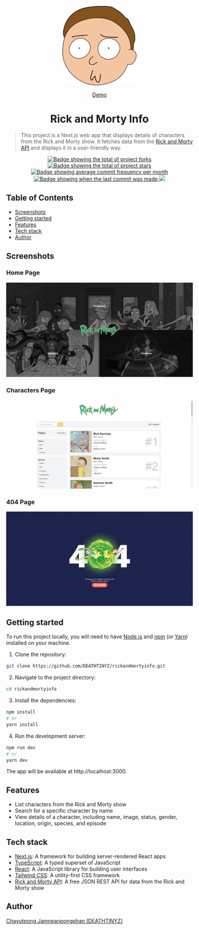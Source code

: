 <div align="center" id="top">
<img src='/public/assets/readme.png' width='200'/>

<a href="https://rick-and-mortyinfo.vercel.app/">Demo</a>

</div>

<div align="center">
  <h1>Rick and Morty Info</h1>
</div>

> This project is a Next.js web app that displays details of characters from the Rick and Morty show. It fetches data from the [Rick and Morty API](https://rickandmortyapi.com/) and displays it in a user-friendly way.

<p align="center">
  <a href="https://github.com/DEATHTINYZ/rickandmortyinfo/fork" target="_blank">
    <img src="https://img.shields.io/github/forks/DEATHTINYZ/rickandmortyinfo?" alt="Badge showing the total of project forks"/>
  </a>

  <a href="https://github.com/DEATHTINYZ/rickandmortyinfo/stargazers" target="_blank">
    <img src="https://img.shields.io/github/stars/DEATHTINYZ/rickandmortyinfo?" alt="Badge showing the total of project stars"/>
  </a>

  <a href="https://github.com/DEATHTINYZ/rickandmortyinfo/commits/main" target="_blank">
    <img src="https://img.shields.io/github/commit-activity/m/DEATHTINYZ/rickandmortyinfo?" alt="Badge showing average commit frequency per month"/>
  </a>

  <a href="https://github.com/DEATHTINYZ/rickandmortyinfo/commits/main" target="_blank">
    <img src="https://img.shields.io/github/last-commit/DEATHTINYZ/rickandmortyinfo?" alt="Badge showing when the last commit was made"/>
  </a>

  <img src='https://wakatime.com/badge/user/59564192-3b33-4d25-b612-a7ef7bd0c4d7/project/00a8cb96-adfb-4f1d-a0c5-e0c1e57ee755.svg' />
</p>

## Table of Contents

- [Screenshots](#screenshots)
- [Getting started](#getting-started)
- [Features](#features)
- [Tech stack](#tech-stack)
- [Author](#author)

## Screenshots

### Home Page

![Example screenshot](/public/assets/example-1.png)

### Characters Page

![Example screenshot](/public/assets/example-2.png)

### 404 Page

![Example screenshot](/public/assets/example-3.png)

## Getting started

To run this project locally, you will need to have [Node.js](https://nodejs.org/en/) and [npm](https://www.npmjs.com/) (or [Yarn](https://yarnpkg.com/)) installed on your machine.

1. Clone the repository:

```bash
git clone https://github.com/DEATHTINYZ/rickandmortyinfo.git
```

2. Navigate to the project directory:

```bash
cd rickandmortyinfo
```

3. Install the dependencies:

```bash
npm install
# or
yarn install
```

4. Run the development server:

```bash
npm run dev
# or
yarn dev
```

The app will be available at http://localhost:3000.

## Features

- List characters from the Rick and Morty show
- Search for a specific character by name
- View details of a character, including name, image, status, gender, location, origin, species, and episode

## Tech stack

- [Next.js](https://nextjs.org/): A framework for building server-rendered React apps
- [TypeScript](https://www.typescriptlang.org/): A typed superset of JavaScript
- [React](https://reactjs.org/): A JavaScript library for building user interfaces
- [Tailwind CSS](https://tailwindcss.com/): A utility-first CSS framework
- [Rick and Morty API](https://rickandmortyapi.com/): A free JSON REST API for data from the Rick and Morty show

## Author

[Chayutpong Jamneanpongphan (DEATHTINYZ)](https://www.instagram.com/ur.ddream/)
